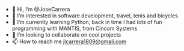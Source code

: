 - 👋 Hi, I’m @JoseCarrera
- 👀 I’m interested in software development, travel, tenis and bicycles
- 🌱 I’m currently learning Python, back in time I had lots of fun programming with MANTIS, from Cincom Systems
- 💞️ I’m looking to collaborate on cool projects
- 📫 How to reach me jlcarrera1809@gmail.com

<!---
JoseCarrera/JoseCarrera is a ✨ special ✨ repository because its `README.md` (this file) appears on your GitHub profile.
You can click the Preview link to take a look at your changes.
--->
